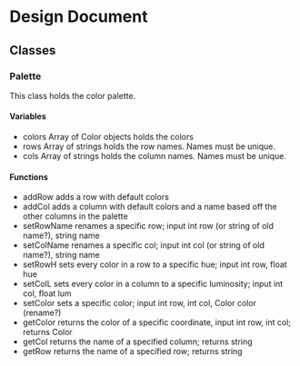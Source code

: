 # Design Document

## Classes

### Palette

This class holds the color palette.

#### Variables

* colors Array of Color objects holds the colors
* rows Array of strings holds the row names. Names must be unique.
* cols Array of strings holds the column names. Names must be unique.

#### Functions
* addRow adds a row with default colors
* addCol adds a column with default colors and a name based off the other columns in the palette
* setRowName renames a specific row; input int row (or string of old name?), string name
* setColName renames a specific col; input int col (or string of old name?), string name
* setRowH sets every color in a row to a specific hue; input int row, float hue
* setColL sets every color in a column to a specific luminosity; input int col, float lum
* setColor sets a specific color; input int row, int col, Color color (rename?)
* getColor returns the color of a specific coordinate, input int row, int col; returns Color
* getCol returns the name of a specified column; returns string
* getRow returns the name of a specified row; returns string

